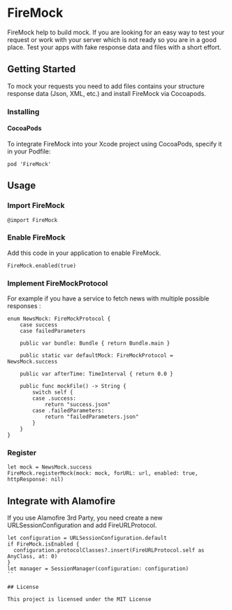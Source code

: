 # FireMock
FireMock help to build mock. If you are looking for an easy way to test your request or work with your server which is not ready so you are in a good place. Test your apps with fake response data and files with a short effort.

## Getting Started

To mock your requests you need to add files contains your structure response data (Json, XML, etc.) and install FireMock via Cocoapods.

### Installing

#### CocoaPods

To integrate FireMock into your Xcode project using CocoaPods, specify it in your Podfile:

```
pod 'FireMock'
```

## Usage

### Import FireMock

```
@import FireMock
```

### Enable FireMock

Add this code in your application to enable FireMock.

```
FireMock.enabled(true)
```

### Implement FireMockProtocol

For example if you have a service to fetch news with multiple possible responses :

```
enum NewsMock: FireMockProtocol {
    case success
    case failedParameters

    public var bundle: Bundle { return Bundle.main }

    public static var defaultMock: FireMockProtocol =  NewsMock.success

    public var afterTime: TimeInterval { return 0.0 }

    public func mockFile() -> String {
        switch self {
        case .success:
            return "success.json"
        case .failedParameters:
            return "failedParameters.json"
        }
    }
}
```

### Register

```
let mock = NewsMock.success
FireMock.registerMock(mock: mock, forURL: url, enabled: true, httpResponse: nil)
```

## Integrate with Alamofire

If you use Alamofire 3rd Party, you need create a new URLSessionConfiguration and add FireURLProtocol.

```
let configuration = URLSessionConfiguration.default
if FireMock.isEnabled {
  configuration.protocolClasses?.insert(FireURLProtocol.self as AnyClass, at: 0)
}
let manager = SessionManager(configuration: configuration)
``

## License

This project is licensed under the MIT License
